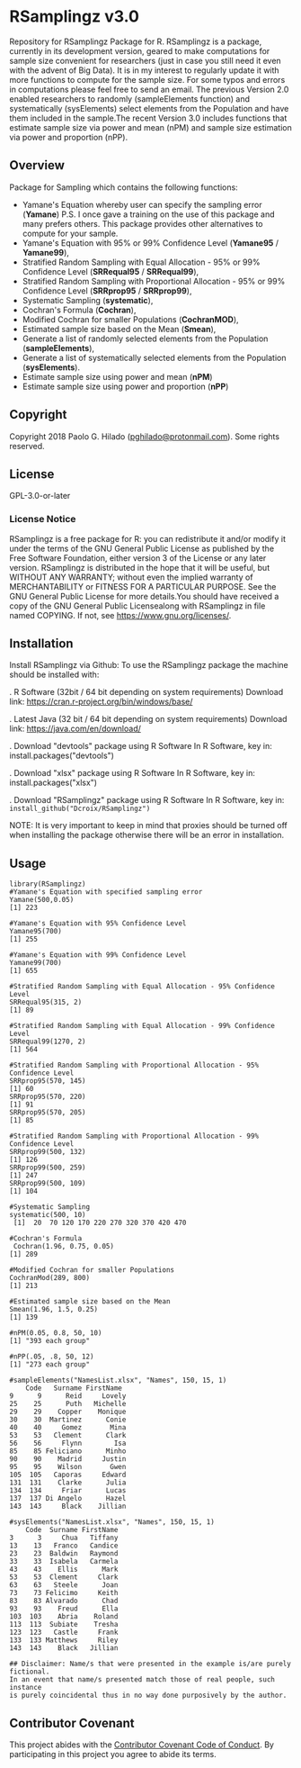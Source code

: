 # RSamplingz v3.0
Repository for RSamplingz Package for R. RSamplingz is a package, currently in its development version, geared to make computations for sample size convenient for researchers (just in case you still need it even with the advent of Big Data). It is in my interest to regularly update it with more functions to compute for the sample size. For some typos and errors in computations please feel free to send an email. The previous Version 2.0 enabled researchers to randomly (sampleElements function) and systematically (sysElements) select elements from the Population and have them included in the sample.The recent Version 3.0 includes functions that estimate sample size via power and mean (nPM) and sample size estimation via power and proportion (nPP).

## Overview
Package for Sampling which contains the following functions: 
* Yamane's Equation whereby user can specify the sampling error (**Yamane**)
  P.S. I once gave a training on the use of this package and many prefers others. This package provides
  other alternatives to compute for your sample. 
* Yamane's Equation with 95% or 99% Confidence Level (**Yamane95** / **Yamane99**), 
* Stratified Random Sampling with Equal Allocation - 95% or 99% Confidence Level (**SRRequal95** / **SRRequal99**), 
* Stratified Random Sampling with Proportional Allocation - 95% or 99% Confidence Level (**SRRprop95** / **SRRprop99**), 
* Systematic Sampling (**systematic**), 
* Cochran's Formula (**Cochran**), 
* Modified Cochran for smaller Populations (**CochranMOD**),
* Estimated sample size based on the Mean (**Smean**),
* Generate a list of randomly selected elements from the Population (**sampleElements**),
* Generate a list of systematically selected elements from the Population (**sysElements**).
* Estimate sample size using power and mean (**nPM**)
* Estimate sample size using power and proportion (**nPP**)

## Copyright
Copyright 2018 Paolo G. Hilado (pghilado@protonmail.com). Some rights reserved. 
## License
GPL-3.0-or-later
### License Notice
RSamplingz is a free package for R: you can redistribute it and/or modify
it under the terms of the GNU General Public License as published by the Free Software Foundation, either version 3 of the License or any later version. RSamplingz is distributed in the hope that it will be useful, but WITHOUT ANY WARRANTY; without even the implied warranty of MERCHANTABILITY or FITNESS FOR A PARTICULAR PURPOSE. See the GNU General Public License for more details.You should have received a copy of the GNU General Public Licensealong with RSamplingz in file named COPYING. If not, see <https://www.gnu.org/licenses/>.
## Installation
Install RSamplingz via Github:
To use the RSamplingz package the machine should be installed with:

.	R Software (32bit / 64 bit depending on system requirements) 
	Download link: https://cran.r-project.org/bin/windows/base/

.	Latest Java (32 bit / 64 bit depending on system requirements)
	Download link: https://java.com/en/download/

.	Download "devtools" package using R Software
In R Software, key in:  install.packages("devtools")

.	Download "xlsx" package using R Software
In R Software, key in:  install.packages("xlsx")

.	Download "RSamplingz" package using R Software
In R Software, key in:  ```install_github("Dcroix/RSamplingz")```

NOTE: It is very important to keep in mind that proxies should be turned off when installing the package otherwise there will be an error in installation. 


## Usage
```
library(RSamplingz)
#Yamane's Equation with specified sampling error
Yamane(500,0.05)
[1] 223

#Yamane's Equation with 95% Confidence Level
Yamane95(700)
[1] 255

#Yamane's Equation with 99% Confidence Level
Yamane99(700)
[1] 655

#Stratified Random Sampling with Equal Allocation - 95% Confidence Level
SRRequal95(315, 2)
[1] 89

#Stratified Random Sampling with Equal Allocation - 99% Confidence Level
SRRequal99(1270, 2)
[1] 564

#Stratified Random Sampling with Proportional Allocation - 95% Confidence Level
SRRprop95(570, 145)
[1] 60
SRRprop95(570, 220)
[1] 91
SRRprop95(570, 205)
[1] 85

#Stratified Random Sampling with Proportional Allocation - 99% Confidence Level
SRRprop99(500, 132)
[1] 126
SRRprop99(500, 259)
[1] 247
SRRprop99(500, 109)
[1] 104

#Systematic Sampling
systematic(500, 10)
 [1]  20  70 120 170 220 270 320 370 420 470
 
#Cochran's Formula
 Cochran(1.96, 0.75, 0.05)
[1] 289

#Modified Cochran for smaller Populations
CochranMod(289, 800)
[1] 213

#Estimated sample size based on the Mean
Smean(1.96, 1.5, 0.25)
[1] 139

#nPM(0.05, 0.8, 50, 10)
[1] "393 each group"

#nPP(.05, .8, 50, 12)
[1] "273 each group"

#sampleElements("NamesList.xlsx", "Names", 150, 15, 1)
    Code   Surname FirstName
9      9      Reid     Lovely
25    25      Puth   Michelle
29    29    Copper    Monique
30    30  Martinez      Conie
40    40     Gomez       Mina
53    53   Clement      Clark
56    56     Flynn        Isa
85    85 Feliciano      Minho
90    90    Madrid     Justin
95    95    Wilson       Gwen
105  105   Caporas     Edward
131  131    Clarke      Julia
134  134     Friar      Lucas
137  137 Di Angelo      Hazel
143  143     Black    Jillian

#sysElements("NamesList.xlsx", "Names", 150, 15, 1)
    Code  Surname FirstName
3      3     Chua   Tiffany
13    13   Franco   Candice
23    23  Baldwin   Raymond
33    33  Isabela   Carmela
43    43    Ellis      Mark
53    53  Clement     Clark
63    63   Steele      Joan
73    73 Felicimo     Keith
83    83 Alvarado      Chad
93    93    Freud      Ella
103  103    Abria    Roland
113  113  Subiate    Tresha
123  123   Castle     Frank
133  133 Matthews     Riley
143  143    Black   Jillian

## Disclaimer: Name/s that were presented in the example is/are purely fictional.
In an event that name/s presented match those of real people, such instance
is purely coincidental thus in no way done purposively by the author.
```

## Contributor Covenant
This project abides with the [Contributor Covenant Code of Conduct](https://www.contributor-covenant.org/version/1/4/code-of-conduct.md). By participating in this project you agree to abide its terms.
